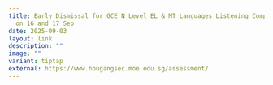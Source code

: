 ```yaml
---
title: Early Dismissal for GCE N Level EL & MT Languages Listening Comprehension
  on 16 and 17 Sep
date: 2025-09-03
layout: link
description: ""
image: ""
variant: tiptap
external: https://www.hougangsec.moe.edu.sg/assessment/
---
```

